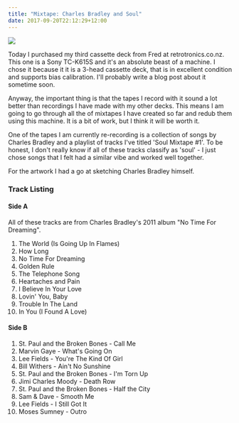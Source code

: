 ```yaml
---
title: "Mixtape: Charles Bradley and Soul"
date: 2017-09-20T22:12:29+12:00
---
```


![](/img/mixtape-charles-bradley-and-soul.jpg)

Today I purchased my third cassette deck from Fred at retrotronics.co.nz. This
one is a Sony TC-K615S and it's an absolute beast of a machine. I chose it because it
it is a 3-head cassette deck, that is in excellent condition and supports bias
calibration. I'll probably write a blog post about it sometime soon.

Anyway, the important thing is that the tapes I record with it sound a lot
better than recordings I have made with my other decks. This means I am going
to go through all the of mixtapes I have created so far and redub them using
this machine. It is a bit of work, but I think it will be worth it.

One of the tapes I am currently re-recording is a collection of songs by
Charles Bradley and a playlist of tracks I've titled 'Soul Mixtape #1'. To be
honest, I don't really know if all of these tracks classify as 'soul' - I just
chose songs that I felt had a similar vibe and worked well together.

For the artwork I had a go at sketching Charles Bradley himself.

### Track Listing

#### Side A

All of these tracks are from Charles Bradley's 2011 album "No Time For Dreaming".

1. The World (Is Going Up In Flames)
2. How Long
3. No Time For Dreaming
4. Golden Rule
5. The Telephone Song
6. Heartaches and Pain
7. I Believe In Your Love
8. Lovin' You, Baby
9. Trouble In The Land
10. In You (I Found A Love)

#### Side B

1. St. Paul and the Broken Bones - Call Me
2. Marvin Gaye - What's Going On
3. Lee Fields - You're The Kind Of Girl
4. Bill Withers - Ain't No Sunshine
5. St. Paul and the Broken Bones - I'm Torn Up
6. Jimi Charles Moody - Death Row
7. St. Paul and the Broken Bones - Half the City
8. Sam & Dave - Smooth Me
9. Lee Fields - I Still Got It
10. Moses Sumney - Outro
